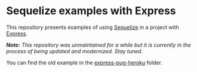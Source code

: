 # Sequelize examples with Express

This repository presents examples of using [Sequelize](sequelize.org/) in a project with [Express](https://github.com/expressjs/express#readme).

_**Note:** This repository was unmaintained for a while but it is currently in the process of being updated and modernized. Stay tuned._

You can find the old example in the [express-pug-heroku](./express-pug-heroku) folder.